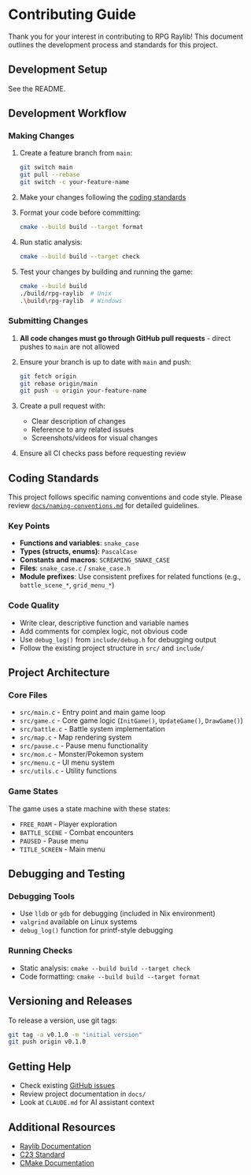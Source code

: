 # Contributing Guide

Thank you for your interest in contributing to RPG Raylib! This document outlines the development process and standards for this project.

## Development Setup
See the README.

## Development Workflow

### Making Changes
1. Create a feature branch from `main`:
   ```sh
   git switch main
   git pull --rebase
   git switch -c your-feature-name
   ```

2. Make your changes following the [coding standards](#coding-standards)

3. Format your code before committing:
   ```sh
   cmake --build build --target format
   ```

4. Run static analysis:
   ```sh
   cmake --build build --target check
   ```

5. Test your changes by building and running the game:
   ```sh
   cmake --build build
   ./build/rpg-raylib  # Unix
   .\build\rpg-raylib  # Windows
   ```

### Submitting Changes
1. **All code changes must go through GitHub pull requests** - direct pushes to `main` are not allowed

2. Ensure your branch is up to date with `main` and push:
   ```sh
   git fetch origin
   git rebase origin/main
   git push -u origin your-feature-name
   ```

3. Create a pull request with:
   - Clear description of changes
   - Reference to any related issues
   - Screenshots/videos for visual changes

4. Ensure all CI checks pass before requesting review

## Coding Standards

This project follows specific naming conventions and code style. Please review [`docs/naming-conventions.md`](./naming-conventions.md) for detailed guidelines.

### Key Points
- **Functions and variables**: `snake_case`
- **Types (structs, enums)**: `PascalCase`
- **Constants and macros**: `SCREAMING_SNAKE_CASE`
- **Files**: `snake_case.c` / `snake_case.h`
- **Module prefixes**: Use consistent prefixes for related functions (e.g., `battle_scene_*`, `grid_menu_*`)

### Code Quality
- Write clear, descriptive function and variable names
- Add comments for complex logic, not obvious code
- Use `debug_log()` from `include/debug.h` for debugging output
- Follow the existing project structure in `src/` and `include/`

## Project Architecture

### Core Files
- `src/main.c` - Entry point and main game loop
- `src/game.c` - Core game logic (`InitGame()`, `UpdateGame()`, `DrawGame()`)
- `src/battle.c` - Battle system implementation
- `src/map.c` - Map rendering system
- `src/pause.c` - Pause menu functionality
- `src/mon.c` - Monster/Pokemon system
- `src/menu.c` - UI menu system
- `src/utils.c` - Utility functions

### Game States
The game uses a state machine with these states:
- `FREE_ROAM` - Player exploration
- `BATTLE_SCENE` - Combat encounters
- `PAUSED` - Pause menu
- `TITLE_SCREEN` - Main menu

## Debugging and Testing

### Debugging Tools
- Use `lldb` or `gdb` for debugging (included in Nix environment)
- `valgrind` available on Linux systems
- `debug_log()` function for printf-style debugging

### Running Checks
- Static analysis: `cmake --build build --target check`
- Code formatting: `cmake --build build --target format`

## Versioning and Releases

To release a version, use git tags:
```sh
git tag -a v0.1.0 -m "initial version"
git push origin v0.1.0
```

## Getting Help

- Check existing [GitHub issues](https://github.com/TheJolman/rpg-raylib/issues)
- Review project documentation in `docs/`
- Look at `CLAUDE.md` for AI assistant context

## Additional Resources

- [Raylib Documentation](https://www.raylib.com/)
- [C23 Standard](https://en.cppreference.com/w/c)
- [CMake Documentation](https://cmake.org/documentation/)
